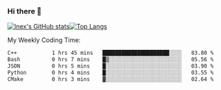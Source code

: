 ### Hi there 👋
[![lnex's GitHub stats](https://github-readme-stats.vercel.app/api?username=lnexenl&count_private=true&show_icons=true)](https://github.com/anuraghazra/github-readme-stats)[![Top Langs](https://github-readme-stats.vercel.app/api/top-langs/?username=lnexenl&layout=compact&langs_count=8&exclude_repo=32-bit-MIPS-CPU)](https://github.com/anuraghazra/github-readme-stats)

My Weekly Coding Time:
<!--START_SECTION:waka-->

```txt
C++           1 hrs 45 mins   █████████████████████░░░░   83.80 %
Bash          0 hrs 7 mins    █▒░░░░░░░░░░░░░░░░░░░░░░░   05.56 %
JSON          0 hrs 5 mins    █░░░░░░░░░░░░░░░░░░░░░░░░   03.90 %
Python        0 hrs 4 mins    █░░░░░░░░░░░░░░░░░░░░░░░░   03.55 %
CMake         0 hrs 3 mins    ▓░░░░░░░░░░░░░░░░░░░░░░░░   02.64 %
```

<!--END_SECTION:waka-->
